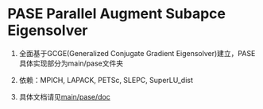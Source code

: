# PASE Parallel Augment Subapce Eigensolver


1. 全面基于GCGE(Generalized Conjugate Gradient Eigensolver)建立，PASE具体实现部分为main/pase文件夹

2. 依赖：MPICH, LAPACK, PETSc, SLEPC, SuperLU_dist

3. 具体文档请见[main/pase/doc](https://www.runoob.com)
